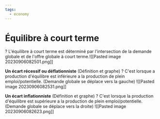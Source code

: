 ```yaml
---
tags:
  - economy
---
```

# Équilibre à court terme
?
L'équilibre à court terme est déterminé par l'intersection de la demande globale et de l'offre globale à court terme.![[Pasted image 20230906082501.png]]

**Un écart récessif ou déflationniste** (Définition et graphe)
?
C'est lorsque a production d'équilibre est inférieure a la production de plein emploi/potentielle. (Demande globale se déplace vers la gauche) 
![[Pasted image 20230906082531.png]]

**Un écart inflationniste** (Définition et graphe)
?
C'est lorsque la production d'équilibre est supérieure a la production de plein emploi/potentielle. (Demande globale se déplace vers la droite)
![[Pasted image 20230906082623.png]]
